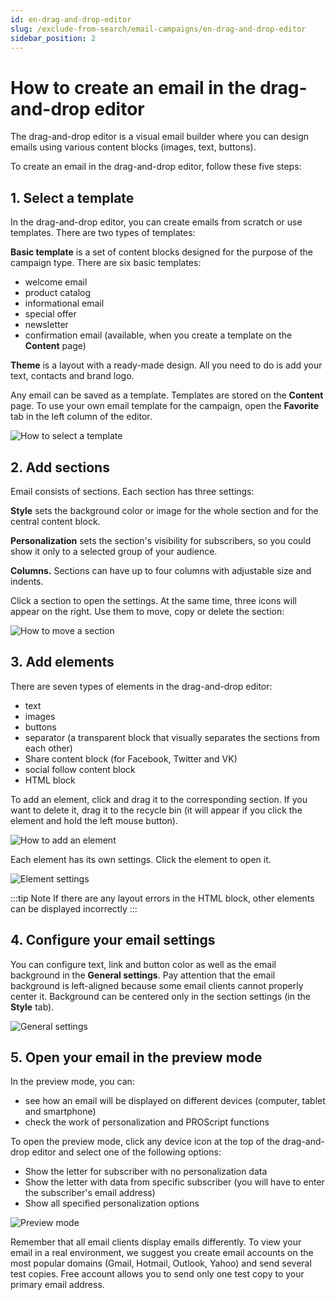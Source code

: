 ```yaml
---
id: en-drag-and-drop-editor
slug: /exclude-from-search/email-campaigns/en-drag-and-drop-editor
sidebar_position: 2
---
```


# How to create an email in the drag-and-drop editor

The drag-and-drop editor is a visual email builder where you can design emails using various content blocks (images, text, buttons).

To create an email in the drag-and-drop editor, follow these five steps:

## 1. Select a template
In the drag-and-drop editor, you can create emails from scratch or use templates. There are two types of templates:

**Basic template** is a set of content blocks designed for the purpose of the campaign type. There are six basic templates:
- welcome email
- product catalog
- informational email
- special offer
- newsletter
- confirmation email (available, when you create a template on the **Content** page)

**Theme** is a layout with a ready-made design. All you need to do is add your text, contacts and brand logo.

Any email can be saved as a template. Templates are stored on the **Content** page. To use your own email template for the campaign, open the **Favorite** tab in the left column of the editor.

![How to select a template](/img/email-campaigns/create-your-campaign/drag-and-drop-editor/how-to-select-a-template-en.gif) <br/>

## 2. Add sections
Email consists of sections. Each section has three settings:

**Style** sets the background color or image for the whole section and for the central content block.

**Personalization** sets the section's visibility for subscribers, so you could show it only to a selected group of your audience.

**Columns.** Sections can have up to four columns with adjustable size and indents.

Click a section to open the settings. At the same time, three icons will appear on the right. Use them to move, copy or delete the section:

![How to move a section](/img/email-campaigns/create-your-campaign/drag-and-drop-editor/how-to-move-a-section-en.gif) <br/>

## 3. Add elements
There are seven types of elements in the drag-and-drop editor:
- text
- images
- buttons
- separator (a transparent block that visually separates the sections from each other)
- Share content block (for Facebook, Twitter and VK)
- social follow content block
- HTML block

To add an element, click and drag it to the corresponding section. If you want to delete it, drag it to the recycle bin (it will appear if you click the element and hold the left mouse button).

![How to add an element](/img/email-campaigns/create-your-campaign/drag-and-drop-editor/how-to-add-an-element-en.gif) <br/>

Each element has its own settings. Click the element to open it.

![Element settings](/img/email-campaigns/create-your-campaign/drag-and-drop-editor/element-settings-en.gif) <br/>

:::tip Note
If there are any layout errors in the HTML block, other elements can be displayed incorrectly
:::

## 4. Configure your email settings
You can configure text, link and button color as well as the email background in the **General settings**. Pay attention that the email background is left-aligned because some email clients cannot properly center it. Background can be centered only in the section settings (in the **Style** tab).

![General settings](/img/email-campaigns/create-your-campaign/drag-and-drop-editor/general-settings-en.png) <br/>

## 5. Open your email in the preview mode
In the preview mode, you can:
- see how an email will be displayed on different devices (computer, tablet and smartphone)
- check the work of personalization and PROScript functions

To open the preview mode, click any device icon at the top of the drag-and-drop editor and select one of the following options:
- Show the letter for subscriber with no personalization data
- Show the letter with data from specific subscriber (you will have to enter the subscriber's email address)
- Show all specified personalization options

![Preview mode](/img/email-campaigns/create-your-campaign/drag-and-drop-editor/preview-mode-en.gif) <br/>

Remember that all email clients display emails differently. To view your email in a real environment, we suggest you create email accounts on the most popular domains (Gmail, Hotmail, Outlook, Yahoo) and send several test copies. Free account allows you to send only one test copy to your primary email address.